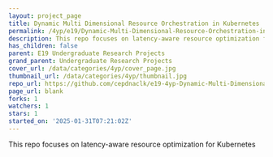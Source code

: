 ```yaml
---
layout: project_page
title: Dynamic Multi Dimensional Resource Orchestration in Kubernetes
permalink: /4yp/e19/Dynamic-Multi-Dimensional-Resource-Orchestration-in-Kubernetes/
description: This repo focuses on latency-aware resource optimization for Kubernetes
has_children: false
parent: E19 Undergraduate Research Projects
grand_parent: Undergraduate Research Projects
cover_url: /data/categories/4yp/cover_page.jpg
thumbnail_url: /data/categories/4yp/thumbnail.jpg
repo_url: https://github.com/cepdnaclk/e19-4yp-Dynamic-Multi-Dimensional-Resource-Orchestration-in-Kubernetes
page_url: blank
forks: 1
watchers: 1
stars: 1
started_on: '2025-01-31T07:21:02Z'
---
```


This repo focuses on latency-aware resource optimization for Kubernetes